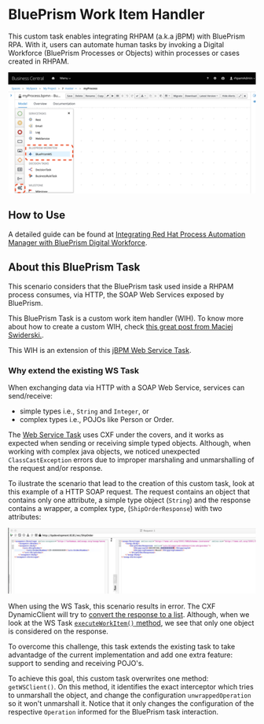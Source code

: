 # BluePrism Work Item Handler

This custom task enables integrating RHPAM (a.k.a jBPM) with BluePrism RPA. With it, users can automate human tasks by invoking a Digital Workforce (BluePrism Processes or Objects) within processes or cases created in RHPAM.

![BluePrism Task within Process Designer](./docs/1-blueprism-wih.png)


## How to Use

A detailed guide can be found at [Integrating Red Hat Process Automation Manager with BluePrism Digital Workforce](https://kmacedovarela.github.io/blueprism/guide/guide.html).

## About this BluePrism Task

This scenario considers that the BluePrism task used inside a RHPAM process consumes, via HTTP, the SOAP Web Services exposed by BluePrism.

This BluePrism Task is a custom work item handler (WIH). To know more about how to create a custom WIH, check [this great post from Maciej Swiderski.](http://mswiderski.blogspot.com/2018/04/jbpm-work-items-are-really-simple.html).

This WIH is an extension of this [jBPM Web Service Task](https://github.com/kiegroup/jbpm/blob/master/jbpm-workitems/jbpm-workitems-webservice/src/main/java/org/jbpm/process/workitem/webservice/WebServiceWorkItemHandler.java).

### Why extend the existing WS Task  

When exchanging data via HTTP with a SOAP Web Service, services can send/receive:
- simple types i.e., `String` and `Integer`, or
- complex types i.e., POJOs like Person or Order.

The [Web Service Task](https://github.com/kiegroup/jbpm/blob/master/jbpm-workitems/jbpm-workitems-webservice/src/main/java/org/jbpm/process/workitem/webservice/WebServiceWorkItemHandler.java) uses CXF under the covers, and it works as expected when sending or receiving simple typed objects. Although, when working with complex java objects, we noticed unexpected `ClassCastException` errors due to improper marshaling and unmarshalling of the request and/or response.

To ilustrate the scenario that lead to the creation of this custom task, look at this example of a HTTP SOAP request. The request contains an object that contains only one attribute, a simple type object (`String`) and the response contains a wrapper, a complex type, (`ShipOrderResponse`) with two attributes:

![](docs/2-ws-example.png)

When using the WS Task, this scenario results in error. The CXF DynamicClient will try to [convert the response to a list](https://github.com/apache/cxf/blob/ab3df13b8d15aa36365eb2e10b5961d17330d9a2/core/src/main/java/org/apache/cxf/endpoint/ClientImpl.java#L646). Although, when we look at the WS Task [`executeWorkItem()` method](https://github.com/kiegroup/jbpm/blob/03a55287e1fb297a16d8986364086ba2dc6fd6da/jbpm-workitems/jbpm-workitems-webservice/src/main/java/org/jbpm/process/workitem/webservice/WebServiceWorkItemHandler.java#L392), we see that only one object is considered on the response.

To overcome this challenge, this task extends the existing task to take advantadge of the current implementation and add one extra feature: support to sending and receiving POJO's.

To achieve this goal, this custom task overwrites one method: `getWSClient()`. On this method, it identifies the exact interceptor which tries to unmarshall the object, and change the configuration `unwrappedOperation` so it won't unmarshall it. Notice that it only changes the configuration of the respective `Operation` informed for the BluePrism task interaction.
